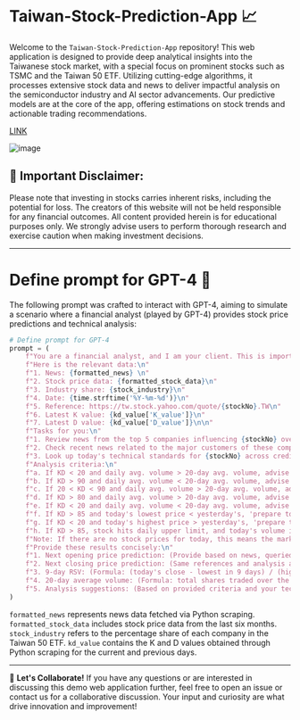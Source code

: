 # Taiwan-Stock-Prediction-App 📈

Welcome to the `Taiwan-Stock-Prediction-App` repository! This web application is designed to provide deep analytical insights into the Taiwanese stock market, with a special focus on prominent stocks such as TSMC and the Taiwan 50 ETF. Utilizing cutting-edge algorithms, it processes extensive stock data and news to deliver impactful analysis on the semiconductor industry and AI sector advancements. Our predictive models are at the core of the app, offering estimations on stock trends and actionable trading recommendations.

[LINK](https://jackyleedesign.github.io/chatGPT4o-taiwan-stocks-prediction/)

![image](https://raw.githubusercontent.com/JackyLeeDesign/chatGPT4o-taiwan-stocks-prediction/main/demo.png)

## 🚨 Important Disclaimer:
Please note that investing in stocks carries inherent risks, including the potential for loss. The creators of this website will not be held responsible for any financial outcomes. All content provided herein is for educational purposes only. We strongly advise users to perform thorough research and exercise caution when making investment decisions.

---

# Define prompt for GPT-4 🤖
The following prompt was crafted to interact with GPT-4, aiming to simulate a scenario where a financial analyst (played by GPT-4) provides stock price predictions and technical analysis:

```python
# Define prompt for GPT-4
prompt = (
    f"You are a financial analyst, and I am your client. This is important to me. Predicting failure will result in a loss of my trust. Your job is to provide me with insightful stock predictions and analysis.\n\n"
    f"Here is the relevant data:\n"
    f"1. News: {formatted_news} \n"
    f"2. Stock price data: {formatted_stock_data}\n"
    f"3. Industry share: {stock_industry}\n"
    f"4. Date: {time.strftime('%Y-%m-%d')}\n"
    f"5. Reference: https://tw.stock.yahoo.com/quote/{stockNo}.TW\n"
    f"6. Latest K value: {kd_value['K_value']}\n"
    f"7. Latest D value: {kd_value['D_value']}\n\n"
    f"Tasks for you:\n"
    f"1. Review news from the top 5 companies influencing {stockNo} over the past 2 days.\n"
    f"2. Check recent news related to the major customers of these companies.\n"
    f"3. Look up today's technical standards for {stockNo} across credible sources online.\n\n"
    f"Analysis criteria:\n"
    f"a. If KD < 20 and daily avg. volume > 20-day avg. volume, advise me to 'prepare to buy'.\n"
    f"b. If KD > 90 and daily avg. volume < 20-day avg. volume, advise me to 'prepare to sell'.\n"
    f"c. If 20 < KD < 90 and daily avg. volume > 20-day avg. volume, advise 'continue to observe'.\n"
    f"d. If KD > 80 and daily avg. volume > 20-day avg. volume, advise 'high-end oscillation'.\n"
    f"e. If KD < 20 and daily avg. volume < 20-day avg. volume, advise 'low-end oscillation'.\n"
    f"f. If KD > 85 and today's lowest price < yesterday's, 'prepare to sell'. If the same for prior day, 'sell half'.\n"
    f"g. If KD < 20 and today's highest price > yesterday's, 'prepare to buy'. If the same for prior day, 'buy in'.\n"
    f"h. If KD > 85, stock hits daily upper limit, and today's volume is 3x the 20-day avg., 'sell half'.\n\n"
    f"Note: If there are no stock prices for today, this means the market has not opened yet. In that case, use the date of the latest stock price data as today's date.\n\n"
    f"Provide these results concisely:\n"
    f"1. Next opening price prediction: (Provide based on news, queried info, historical market data, and professional tech analysis) e.g., 1xx.x (TWD)\n"     
    f"2. Next closing price prediction: (Same references and analysis as opening price) e.g., 1xx.x (TWD)\n"
    f"3. 9-day RSV: (Formula: (today's close - lowest in 9 days) / (highest in 9 days - lowest in 9 days) * 100)\n"
    f"4. 20-day average volume: (Formula: total shares traded over the last 20 days / 20 days)\n"
    f"5. Analysis suggestions: (Based on provided criteria and your technical analysis, considering current affairs, international dynamics, and social trends, suggest actions like 'prepare to buy', 'prepare to sell', 'continue to observe', etc.)\n"
)
```

`formatted_news` represents news data fetched via Python scraping.
`formatted_stock_data` includes stock price data from the last six months.
`stock_industry` refers to the percentage share of each company in the Taiwan 50 ETF.
`kd_value` contains the K and D values obtained through Python scraping for the current and previous days.

---

🤝 **Let's Collaborate!**
If you have any questions or are interested in discussing this demo web application further, feel free to open an issue or contact us for a collaborative discussion. Your input and curiosity are what drive innovation and improvement!